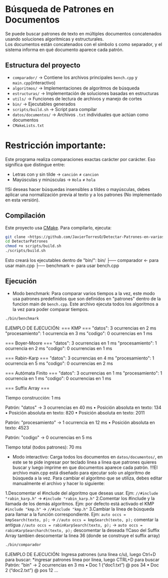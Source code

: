 # Búsqueda de Patrones en Documentos

Se puede buscar patrones de texto en múltiples documentos concatenados usando soluciones algoritmicas y estructurales.  
Los documentos están concatenados con el símbolo `$` como separador, y el sistema informa en qué documento aparece cada patrón.

## Estructura del proyecto

- `comparador/` → Contiene los archivos principales `bench.cpp` y `main.cpp`(interactivo)
- `algoritmos/` → Implementaciones de algoritmos de búsqueda
- `estructuras/` → Implementación de soluciones basadas en estructuras
- `utils/` → Funciones de lectura de archivos y manejo de cortes
- `bin/` → Ejecutables generados
- `scripts/build.sh` → Script para compilar
- `datos/documentos/` → Archivos `.txt` individuales que actúan como documentos
- `CMakeLists.txt`

# Restricción importante:

Este programa realiza comparaciones exactas carácter por carácter.
Eso significa que distingue entre:
- Letras con y sin tilde → `canción` ≠ `cancion`
- Mayúsculas y minúsculas → `Hola` ≠ `hola`

!!Si deseas hacer búsquedas insensibles a tildes o mayúsculas, debes aplicar una normalización previa al texto y a los patrones (No implementado en esta versión).


## Compilación
Este proyecto usa [CMake](https://cmake.org/). Para compilarlo, ejecuta:

```bash
git clone <https://github.com/JavierTorresO/Detectar-Patrones-en-varios-archivos>
cd DetectarPatrones
chmod +x scripts/build.sh
./scripts/build.sh
```
Esto creará los ejecutables dentro de "bin/":
bin/
├── comparador     ← para usar main.cpp
├── benchmark      ← para usar bench.cpp

## Ejecución

- Modo benchmark:
Para comparar varios tiempos a la vez, este modo usa patrones predefinidos que son definidos en "patrones" dentro de la funcion main de `bench.cpp`. Este archivo ejecuta todos los algoritmos a la vez para poder comparar tiempos.

```bash
./bin/benchmark
```
EJEMPLO DE EJECUCIÓN:
=== KMP ===
  "datos": 3 ocurrencias en 2 ms
  "procesamiento": 1 ocurrencia en 3 ms
  "codigo": 0 ocurrencias en 1 ms

=== Boyer-Moore ===
  "datos": 3 ocurrencias en 1 ms
  "procesamiento": 1 ocurrencia en 2 ms
  "codigo": 0 ocurrencias en 1 ms

=== Rabin-Karp ===
  "datos": 3 ocurrencias en 4 ms
  "procesamiento": 1 ocurrencia en 5 ms
  "codigo": 0 ocurrencias en 2 ms

=== Autómata Finito ===
  "datos": 3 ocurrencias en 1 ms
  "procesamiento": 1 ocurrencia en 1 ms
  "codigo": 0 ocurrencias en 1 ms

=== Suffix Array ===

Tiempo construcción: 1 ms

Patrón: "datos" → 3 ocurrencias en 40 ms
  • Posición absoluta en texto: 134
  • Posición absoluta en texto: 820
  • Posición absoluta en texto: 2011

Patrón: "procesamiento" → 1 ocurrencia en 12 ms
  • Posición absoluta en texto: 4523

Patrón: "codigo" → 0 ocurrencias en 5 ms

Tiempo total (todos patrones): 70 ms


- Modo interactivo:
Carga todos los documentos en `datos/documentos/`, en este se te pide ingresar por teclado linea a linea que patrones quieres buscar y luego imprime en que documentos aparece cada patrón. 
!!!El archivo main.cpp está diseñado para ejecutar solo un algoritmo de búsqueda a la vez.
Para cambiar el algoritmo que se utiliza, debes editar manualmente el archivo y hacer lo siguiente:

1.Descomentar el #include del algoritmo que deseas usar.
Ejm: `//#include "rabin_karp.h"` -> `#include "rabin_karp.h"`
2.Comentar los #include y la llamada de los demás algoritmos.
Ejm: por defecto está activado el KMP `#include "kmp.h"` -> `//#include "kmp.h"`
3.Cambiar la línea de búsqueda para llamar a la función correspondiente.
Ejm: `auto occs = kmpSearch(texto, p);` -> `//auto occs = kmpSearch(texto, p);` comentar la antigua
     `//auto occs = rabinKarpSearch(texto, p);` -> `auto occs = rabinKarpSearcharch(texto, p);` descomentar la  deseada
!!Caso del Suffix Array tambien descomentar la linea 36 (donde se construye el suffix array)    

```bash
./bin/comparador
```
EJEMPLO DE EJECUCIÓN:
Ingresa patrones (una línea c/u), luego Ctrl+D para buscar:
*ingresar patrones linea por linea, luego CTRL+D para buscar
Patrón: "bin" → 2 ocurrencias en 3 ms
  • Doc 1 (“doc1.txt”) @ pos 34
  • Doc 2 (“doc2.txt”) @ pos 12
...
